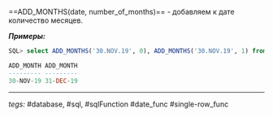 ==ADD\_MONTHS(date, number_of_months)== - добавляем к дате количество месяцев.

***Примеры:***
```sql
SQL> select ADD_MONTHS('30.NOV.19', 0), ADD_MONTHS('30.NOV.19', 1) from dual;

ADD_MONTH ADD_MONTH
--------- ---------
30-NOV-19 31-DEC-19
```
---
*tegs:* #database, #sql, #sqlFunction #date_func #single-row_func 